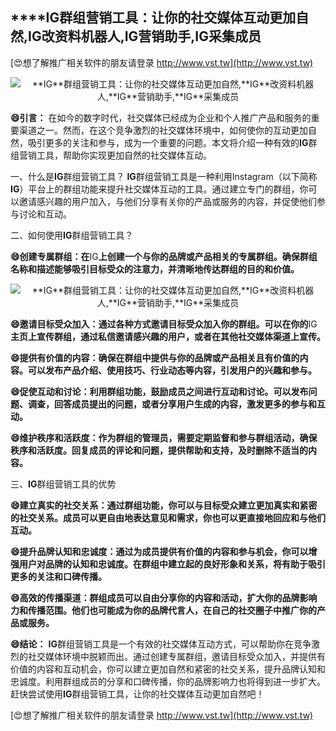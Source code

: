 ## ****IG**群组营销工具：让你的社交媒体互动更加自然,**IG**改资料机器人,**IG**营销助手,**IG**采集成员**

[😍想了解推广相关软件的朋友请登录 http://www.vst.tw](http://www.vst.tw)

 <center><img src="https://vst.tw/MP4/tuiguang/png/0.png" alt="**IG**群组营销工具：让你的社交媒体互动更加自然,**IG**改资料机器人,**IG**营销助手,**IG**采集成员"></center>

**😄引言：**
在如今的数字时代，社交媒体已经成为企业和个人推广产品和服务的重要渠道之一。然而，在这个竞争激烈的社交媒体环境中，如何使你的互动更加自然，吸引更多的关注和参与，成为一个重要的问题。本文将介绍一种有效的**IG**群组营销工具，帮助你实现更加自然的社交媒体互动。

一、什么是**IG**群组营销工具？
**IG**群组营销工具是一种利用Instagram（以下简称**IG**）平台上的群组功能来提升社交媒体互动的工具。通过建立专门的群组，你可以邀请感兴趣的用户加入，与他们分享有关你的产品或服务的内容，并促使他们参与讨论和互动。

二、如何使用**IG**群组营销工具？

**😄创建专属群组：在**IG**上创建一个与你的品牌或产品相关的专属群组。确保群组名称和描述能够吸引目标受众的注意力，并清晰地传达群组的目的和价值。**

 <center><img src="https://vst.tw/MP4/tuiguang/png/8.png" alt="**IG**群组营销工具：让你的社交媒体互动更加自然,**IG**改资料机器人,**IG**营销助手,**IG**采集成员"></center>

**😄邀请目标受众加入：通过各种方式邀请目标受众加入你的群组。可以在你的**IG**主页上宣传群组，通过私信邀请感兴趣的用户，或者在其他社交媒体渠道上宣传。**

**😄提供有价值的内容：确保在群组中提供与你的品牌或产品相关且有价值的内容。可以发布产品介绍、使用技巧、行业动态等内容，引发用户的兴趣和参与。**

**😄促使互动和讨论：利用群组功能，鼓励成员之间进行互动和讨论。可以发布问题、调查，回答成员提出的问题，或者分享用户生成的内容，激发更多的参与和互动。**

**😄维护秩序和活跃度：作为群组的管理员，需要定期监督和参与群组活动，确保秩序和活跃度。回复成员的评论和问题，提供帮助和支持，及时删除不适当的内容。**

三、**IG**群组营销工具的优势

**😄建立真实的社交关系：通过群组功能，你可以与目标受众建立更加真实和紧密的社交关系。成员可以更自由地表达意见和需求，你也可以更直接地回应和与他们互动。**

**😄提升品牌认知和忠诚度：通过为成员提供有价值的内容和参与机会，你可以增强用户对品牌的认知和忠诚度。在群组中建立起的良好形象和关系，将有助于吸引更多的关注和口碑传播。**

**😄高效的传播渠道：群组成员可以自由分享你的内容和活动，扩大你的品牌影响力和传播范围。他们也可能成为你的品牌代言人，在自己的社交圈子中推广你的产品或服务。**

**😄结论：**
**IG**群组营销工具是一个有效的社交媒体互动方式，可以帮助你在竞争激烈的社交媒体环境中脱颖而出。通过创建专属群组，邀请目标受众加入，并提供有价值的内容和互动机会，你可以建立更加自然和紧密的社交关系，提升品牌认知和忠诚度。利用群组成员的分享和口碑传播，你的品牌影响力也将得到进一步扩大。赶快尝试使用**IG**群组营销工具，让你的社交媒体互动更加自然吧！

[😍想了解推广相关软件的朋友请登录 http://www.vst.tw](http://www.vst.tw)



